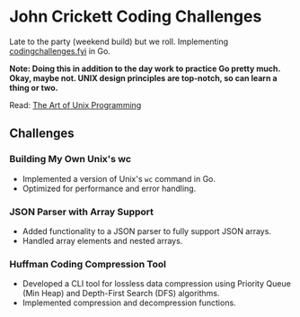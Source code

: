 # John Crickett Coding Challenges

Late to the party (weekend build) but we roll. Implementing [codingchallenges.fyi](https://codingchallenges.fyi/challenges/intro) in Go.

**Note: Doing this in addition to the day work to practice Go pretty much. Okay, maybe not. UNIX design principles are top-notch, so can learn a thing or two.**

Read: [The Art of Unix Programming](http://www.catb.org/~esr/writings/taoup/html/)

## Challenges

### Building My Own Unix's wc
- Implemented a version of Unix's `wc` command in Go.
- Optimized for performance and error handling.

### JSON Parser with Array Support
- Added functionality to a JSON parser to fully support JSON arrays.
- Handled array elements and nested arrays.

### Huffman Coding Compression Tool
- Developed a CLI tool for lossless data compression using Priority Queue (Min Heap) and Depth-First Search (DFS) algorithms.
- Implemented compression and decompression functions.
